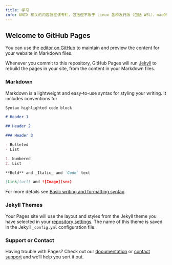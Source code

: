 ```yaml
---
title: 学习
info: UNIX 相关的内容就在该专栏，包括但不限于 Linux 各种发行版（包括 WSL）、macOS、bash、原理等 UNIX 相关的内容。需要注意的是，虽然软件的使用教程以及排错方法也在该专栏，但是还是请查看专栏《软件/程序教程》，一些小问题可以查看专栏《非硬件小问题》。
---
```


## Welcome to GitHub Pages

You can use the [editor on GitHub](https://github.com/dignmodahau/dignmodahau.github.io/edit/main/index.md) to maintain and preview the content for your website in Markdown files.

Whenever you commit to this repository, GitHub Pages will run [Jekyll](https://jekyllrb.com/) to rebuild the pages in your site, from the content in your Markdown files.

### Markdown

Markdown is a lightweight and easy-to-use syntax for styling your writing. It includes conventions for

```markdown
Syntax highlighted code block

# Header 1

## Header 2

### Header 3

- Bulleted
- List

1. Numbered
2. List

**Bold** and _Italic_ and `Code` text

[Link](url) and ![Image](src)
```

For more details see [Basic writing and formatting syntax](https://docs.github.com/en/github/writing-on-github/getting-started-with-writing-and-formatting-on-github/basic-writing-and-formatting-syntax).

### Jekyll Themes

Your Pages site will use the layout and styles from the Jekyll theme you have selected in your [repository settings](https://github.com/dignmodahau/dignmodahau.github.io/settings/pages). The name of this theme is saved in the Jekyll `_config.yml` configuration file.

### Support or Contact

Having trouble with Pages? Check out our [documentation](https://docs.github.com/categories/github-pages-basics/) or [contact support](https://support.github.com/contact) and we’ll help you sort it out.
